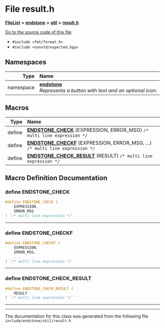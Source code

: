 

# File result.h



[**FileList**](files.md) **>** [**endstone**](dir_6cf277b678674f97c7a2b6b3b2447b33.md) **>** [**util**](dir_89b85071337bf933dea6c29b4c6a4410.md) **>** [**result.h**](result_8h.md)

[Go to the source code of this file](result_8h_source.md)



* `#include <fmt/format.h>`
* `#include <nonstd/expected.hpp>`













## Namespaces

| Type | Name |
| ---: | :--- |
| namespace | [**endstone**](namespaceendstone.md) <br>_Represents a button with text and an optional icon._  |



















































## Macros

| Type | Name |
| ---: | :--- |
| define  | [**ENDSTONE\_CHECK**](result_8h.md#define-endstone_check) (EXPRESSION, ERROR\_MSG) `/* multi line expression */`<br> |
| define  | [**ENDSTONE\_CHECKF**](result_8h.md#define-endstone_checkf) (EXPRESSION, ERROR\_MSG, ...) `/* multi line expression */`<br> |
| define  | [**ENDSTONE\_CHECK\_RESULT**](result_8h.md#define-endstone_check_result) (RESULT) `/* multi line expression */`<br> |

## Macro Definition Documentation





### define ENDSTONE\_CHECK 

```C++
#define ENDSTONE_CHECK (
    EXPRESSION,
    ERROR_MSG
) `/* multi line expression */`
```




<hr>



### define ENDSTONE\_CHECKF 

```C++
#define ENDSTONE_CHECKF (
    EXPRESSION,
    ERROR_MSG,
    ...
) `/* multi line expression */`
```




<hr>



### define ENDSTONE\_CHECK\_RESULT 

```C++
#define ENDSTONE_CHECK_RESULT (
    RESULT
) `/* multi line expression */`
```




<hr>

------------------------------
The documentation for this class was generated from the following file `include/endstone/util/result.h`

